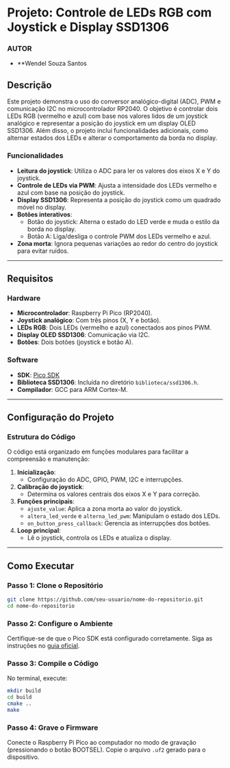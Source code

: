 # Projeto: Controle de LEDs RGB com Joystick e Display SSD1306
### AUTOR
- **Wendel Souza Santos

## Descrição

Este projeto demonstra o uso do conversor analógico-digital (ADC), PWM e comunicação I2C no microcontrolador RP2040. O objetivo é controlar dois LEDs RGB (vermelho e azul) com base nos valores lidos de um joystick analógico e representar a posição do joystick em um display OLED SSD1306. Além disso, o projeto inclui funcionalidades adicionais, como alternar estados dos LEDs e alterar o comportamento da borda no display.

### Funcionalidades
- **Leitura do joystick**: Utiliza o ADC para ler os valores dos eixos X e Y do joystick.
- **Controle de LEDs via PWM**: Ajusta a intensidade dos LEDs vermelho e azul com base na posição do joystick.
- **Display SSD1306**: Representa a posição do joystick como um quadrado móvel no display.
- **Botões interativos**:
  - Botão do joystick: Alterna o estado do LED verde e muda o estilo da borda no display.
  - Botão A: Liga/desliga o controle PWM dos LEDs vermelho e azul.
- **Zona morta**: Ignora pequenas variações ao redor do centro do joystick para evitar ruídos.

---

## Requisitos

### Hardware
- **Microcontrolador**: Raspberry Pi Pico (RP2040).
- **Joystick analógico**: Com três pinos (X, Y e botão).
- **LEDs RGB**: Dois LEDs (vermelho e azul) conectados aos pinos PWM.
- **Display OLED SSD1306**: Comunicação via I2C.
- **Botões**: Dois botões (joystick e botão A).

### Software
- **SDK**: [Pico SDK](https://github.com/raspberrypi/pico-sdk)
- **Biblioteca SSD1306**: Incluída no diretório `biblioteca/ssd1306.h`.
- **Compilador**: GCC para ARM Cortex-M.

---

## Configuração do Projeto

### Estrutura do Código
O código está organizado em funções modulares para facilitar a compreensão e manutenção:

1. **Inicialização**:
   - Configuração do ADC, GPIO, PWM, I2C e interrupções.
2. **Calibração do joystick**:
   - Determina os valores centrais dos eixos X e Y para correção.
3. **Funções principais**:
   - `ajuste_value`: Aplica a zona morta ao valor do joystick.
   - `altera_led_verde` e `alterna_led_pwm`: Manipulam o estado dos LEDs.
   - `on_button_press_callback`: Gerencia as interrupções dos botões.
4. **Loop principal**:
   - Lê o joystick, controla os LEDs e atualiza o display.

---

## Como Executar

### Passo 1: Clone o Repositório
```bash
git clone https://github.com/seu-usuario/nome-do-repositorio.git
cd nome-do-repositorio
```

### Passo 2: Configure o Ambiente
Certifique-se de que o Pico SDK está configurado corretamente. Siga as instruções no [guia oficial](https://datasheets.raspberrypi.com/pico/getting-started-with-pico.pdf).

### Passo 3: Compile o Código
No terminal, execute:
```bash
mkdir build
cd build
cmake ..
make
```

### Passo 4: Grave o Firmware
Conecte o Raspberry Pi Pico ao computador no modo de gravação (pressionando o botão BOOTSEL). Copie o arquivo `.uf2` gerado para o dispositivo.



